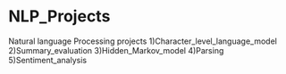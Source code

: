 # NLP_Projects
Natural language Processing projects 
1)Character_level_language_model
2)Summary_evaluation
3)Hidden_Markov_model
4)Parsing
5)Sentiment_analysis

